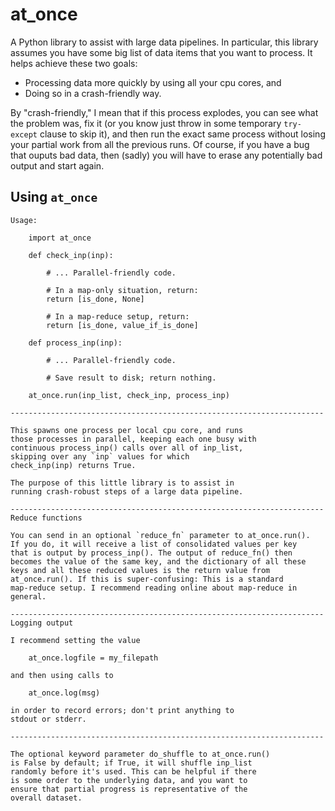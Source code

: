 # at_once

A Python library to assist with large data pipelines.
In particular, this library assumes you have some big list of
data items that you want to process. It helps achieve these
two goals:

* Processing data more quickly by using all your cpu cores, and
* Doing so in a crash-friendly way.

By "crash-friendly," I mean that if this process explodes, you
can see what the problem was, fix it (or you know just throw
in some temporary `try-except` clause to skip it), and then
run the exact same process without losing your partial work from
all the previous runs. Of course, if you have a bug that ouputs
bad data, then (sadly) you will have to erase any potentially
bad output and start again.

## Using `at_once`

    Usage:

        import at_once

        def check_inp(inp):

            # ... Parallel-friendly code.

            # In a map-only situation, return:
            return [is_done, None]

            # In a map-reduce setup, return:
            return [is_done, value_if_is_done]

        def process_inp(inp):

            # ... Parallel-friendly code.

            # Save result to disk; return nothing.

        at_once.run(inp_list, check_inp, process_inp)

    ----------------------------------------------------------------------

    This spawns one process per local cpu core, and runs
    those processes in parallel, keeping each one busy with
    continuous process_inp() calls over all of inp_list,
    skipping over any `inp` values for which
    check_inp(inp) returns True.

    The purpose of this little library is to assist in
    running crash-robust steps of a large data pipeline.

    ----------------------------------------------------------------------
    Reduce functions

    You can send in an optional `reduce_fn` parameter to at_once.run().
    If you do, it will receive a list of consolidated values per key
    that is output by process_inp(). The output of reduce_fn() then
    becomes the value of the same key, and the dictionary of all these
    keys and all these reduced values is the return value from
    at_once.run(). If this is super-confusing: This is a standard
    map-reduce setup. I recommend reading online about map-reduce in
    general.

    ----------------------------------------------------------------------
    Logging output

    I recommend setting the value

        at_once.logfile = my_filepath

    and then using calls to

        at_once.log(msg)

    in order to record errors; don't print anything to
    stdout or stderr.

    ----------------------------------------------------------------------

    The optional keyword parameter do_shuffle to at_once.run()
    is False by default; if True, it will shuffle inp_list
    randomly before it's used. This can be helpful if there
    is some order to the underlying data, and you want to
    ensure that partial progress is representative of the
    overall dataset.

